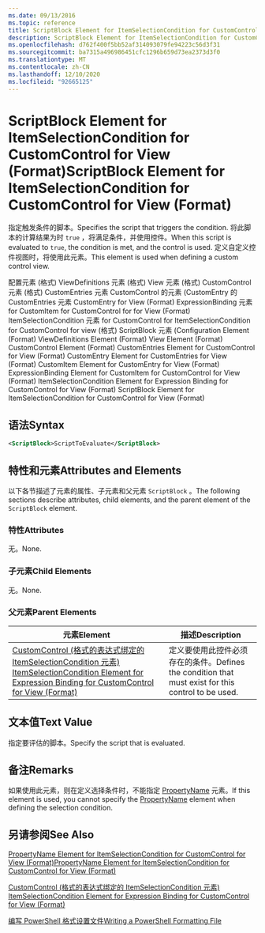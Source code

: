 ```yaml
---
ms.date: 09/13/2016
ms.topic: reference
title: ScriptBlock Element for ItemSelectionCondition for CustomControl for View (Format)
description: ScriptBlock Element for ItemSelectionCondition for CustomControl for View (Format)
ms.openlocfilehash: d762f400f5bb52af314093079fe94223c56d3f31
ms.sourcegitcommit: ba7315a496986451cfc1296b659d73ea2373d3f0
ms.translationtype: MT
ms.contentlocale: zh-CN
ms.lasthandoff: 12/10/2020
ms.locfileid: "92665125"
---
```

# <a name="scriptblock-element-for-itemselectioncondition-for-customcontrol-for-view-format"></a><span data-ttu-id="205bc-103">ScriptBlock Element for ItemSelectionCondition for CustomControl for View (Format)</span><span class="sxs-lookup"><span data-stu-id="205bc-103">ScriptBlock Element for ItemSelectionCondition for CustomControl for View (Format)</span></span>

<span data-ttu-id="205bc-104">指定触发条件的脚本。</span><span class="sxs-lookup"><span data-stu-id="205bc-104">Specifies the script that triggers the condition.</span></span> <span data-ttu-id="205bc-105">将此脚本的计算结果为时 `true` ，将满足条件，并使用控件。</span><span class="sxs-lookup"><span data-stu-id="205bc-105">When this script is evaluated to `true`, the condition is met, and the control is used.</span></span> <span data-ttu-id="205bc-106">定义自定义控件视图时，将使用此元素。</span><span class="sxs-lookup"><span data-stu-id="205bc-106">This element is used when defining a custom control view.</span></span>

<span data-ttu-id="205bc-107">配置元素 (格式) ViewDefinitions 元素 (格式) View 元素 (格式) CustomControl 元素 (格式) CustomEntries 元素 CustomControl 的元素 (CustomEntry 的 CustomEntries 元素 CustomEntry for View (Format) ExpressionBinding 元素 for CustomItem for CustomControl for for View (Format) ItemSelectionCondition 元素 for CustomControl for ItemSelectionCondition for CustomControl for view (格式) ScriptBlock 元素 (</span><span class="sxs-lookup"><span data-stu-id="205bc-107">Configuration Element (Format) ViewDefinitions Element (Format) View Element (Format) CustomControl Element (Format) CustomEntries Element for CustomControl for View (Format) CustomEntry Element for CustomEntries for View (Format) CustomItem Element for CustomEntry for View (Format) ExpressionBinding Element for CustomItem for CustomControl for View (Format) ItemSelectionCondition Element for Expression Binding for CustomControl for View (Format) ScriptBlock Element for ItemSelectionCondition for CustomControl for View (Format)</span></span>

## <a name="syntax"></a><span data-ttu-id="205bc-108">语法</span><span class="sxs-lookup"><span data-stu-id="205bc-108">Syntax</span></span>

```xml
<ScriptBlock>ScriptToEvaluate</ScriptBlock>
```

## <a name="attributes-and-elements"></a><span data-ttu-id="205bc-109">特性和元素</span><span class="sxs-lookup"><span data-stu-id="205bc-109">Attributes and Elements</span></span>

<span data-ttu-id="205bc-110">以下各节描述了元素的属性、子元素和父元素 `ScriptBlock` 。</span><span class="sxs-lookup"><span data-stu-id="205bc-110">The following sections describe attributes, child elements, and the parent element of the `ScriptBlock` element.</span></span>

### <a name="attributes"></a><span data-ttu-id="205bc-111">特性</span><span class="sxs-lookup"><span data-stu-id="205bc-111">Attributes</span></span>

<span data-ttu-id="205bc-112">无。</span><span class="sxs-lookup"><span data-stu-id="205bc-112">None.</span></span>

### <a name="child-elements"></a><span data-ttu-id="205bc-113">子元素</span><span class="sxs-lookup"><span data-stu-id="205bc-113">Child Elements</span></span>

<span data-ttu-id="205bc-114">无。</span><span class="sxs-lookup"><span data-stu-id="205bc-114">None.</span></span>

### <a name="parent-elements"></a><span data-ttu-id="205bc-115">父元素</span><span class="sxs-lookup"><span data-stu-id="205bc-115">Parent Elements</span></span>

|<span data-ttu-id="205bc-116">元素</span><span class="sxs-lookup"><span data-stu-id="205bc-116">Element</span></span>|<span data-ttu-id="205bc-117">描述</span><span class="sxs-lookup"><span data-stu-id="205bc-117">Description</span></span>|
|-------------|-----------------|
|[<span data-ttu-id="205bc-118">CustomControl (格式的表达式绑定的 ItemSelectionCondition 元素) </span><span class="sxs-lookup"><span data-stu-id="205bc-118">ItemSelectionCondition Element for Expression Binding for CustomControl for View (Format)</span></span>](./itemselectioncondition-element-for-expressionbinding-for-customcontrol-format.md)|<span data-ttu-id="205bc-119">定义要使用此控件必须存在的条件。</span><span class="sxs-lookup"><span data-stu-id="205bc-119">Defines the condition that must exist for this control to be used.</span></span>|

## <a name="text-value"></a><span data-ttu-id="205bc-120">文本值</span><span class="sxs-lookup"><span data-stu-id="205bc-120">Text Value</span></span>

<span data-ttu-id="205bc-121">指定要评估的脚本。</span><span class="sxs-lookup"><span data-stu-id="205bc-121">Specify the script that is evaluated.</span></span>

## <a name="remarks"></a><span data-ttu-id="205bc-122">备注</span><span class="sxs-lookup"><span data-stu-id="205bc-122">Remarks</span></span>

<span data-ttu-id="205bc-123">如果使用此元素，则在定义选择条件时，不能指定 [PropertyName](./propertyname-element-for-itemselectioncondition-for-customcontrol-for-view-format.md) 元素。</span><span class="sxs-lookup"><span data-stu-id="205bc-123">If this element is used, you cannot specify the [PropertyName](./propertyname-element-for-itemselectioncondition-for-customcontrol-for-view-format.md) element when defining the selection condition.</span></span>

## <a name="see-also"></a><span data-ttu-id="205bc-124">另请参阅</span><span class="sxs-lookup"><span data-stu-id="205bc-124">See Also</span></span>

[<span data-ttu-id="205bc-125">PropertyName Element for ItemSelectionCondition for CustomControl for View (Format)</span><span class="sxs-lookup"><span data-stu-id="205bc-125">PropertyName Element for ItemSelectionCondition for CustomControl for View (Format)</span></span>](./propertyname-element-for-itemselectioncondition-for-customcontrol-for-view-format.md)

[<span data-ttu-id="205bc-126">CustomControl (格式的表达式绑定的 ItemSelectionCondition 元素) </span><span class="sxs-lookup"><span data-stu-id="205bc-126">ItemSelectionCondition Element for Expression Binding for CustomControl for View (Format)</span></span>](./itemselectioncondition-element-for-expressionbinding-for-customcontrol-format.md)

[<span data-ttu-id="205bc-127">编写 PowerShell 格式设置文件</span><span class="sxs-lookup"><span data-stu-id="205bc-127">Writing a PowerShell Formatting File</span></span>](./writing-a-powershell-formatting-file.md)
